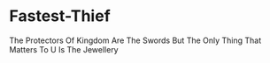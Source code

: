# Fastest-Thief
The Protectors Of Kingdom Are The Swords But The Only Thing That Matters To U Is The Jewellery 
